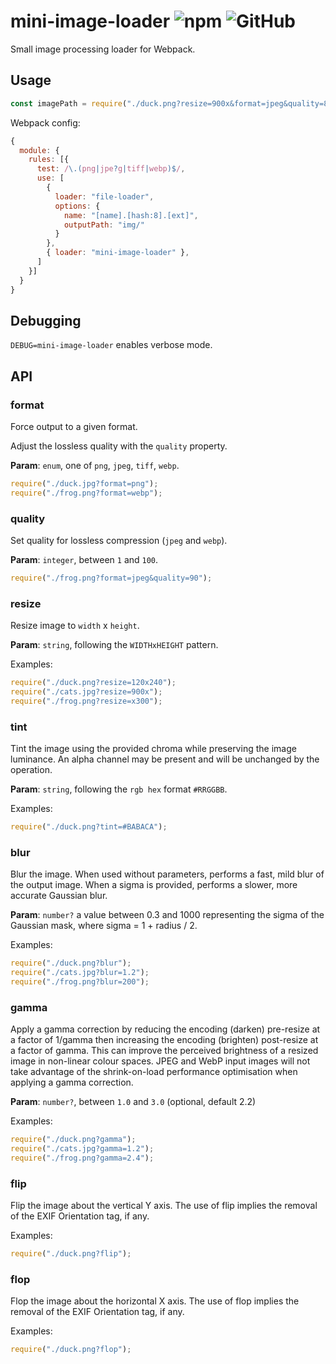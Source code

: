 # mini-image-loader ![npm](https://img.shields.io/npm/v/mini-image-loader.svg?style=flat-square) ![GitHub](https://img.shields.io/github/license/mashape/apistatus.svg?longCache=true&style=flat-square)

Small image processing loader for Webpack.

## Usage

```javascript
const imagePath = require("./duck.png?resize=900x&format=jpeg&quality=80");
```

Webpack config:

```javascript
{
  module: {
    rules: [{
      test: /\.(png|jpe?g|tiff|webp)$/,
      use: [
        {
          loader: "file-loader",
          options: {
            name: "[name].[hash:8].[ext]",
            outputPath: "img/"
          }
        },
        { loader: "mini-image-loader" },
      ]
    }]
  }
}
```

## Debugging

`DEBUG=mini-image-loader` enables verbose mode.

## API

### format

Force output to a given format.

Adjust the lossless quality with the `quality` property.

**Param**: `enum`, one of `png`, `jpeg`, `tiff`, `webp`.

```javascript
require("./duck.jpg?format=png");
require("./frog.png?format=webp");
```

### quality

Set quality for lossless compression (`jpeg` and `webp`).

**Param**: `integer`, between `1` and `100`.

```javascript
require("./frog.png?format=jpeg&quality=90");
```

### resize

Resize image to `width` x `height`.

**Param**: `string`, following the `WIDTHxHEIGHT` pattern.

Examples:

```javascript
require("./duck.png?resize=120x240");
require("./cats.jpg?resize=900x");
require("./frog.png?resize=x300");
```

### tint

Tint the image using the provided chroma while preserving the image luminance. An alpha channel may be present and will be unchanged by the operation.

**Param**: `string`, following the `rgb hex` format `#RRGGBB`.

Examples:

```javascript
require("./duck.png?tint=#BABACA");
```

### blur

Blur the image.
When used without parameters, performs a fast, mild blur of the output image.
When a sigma is provided, performs a slower, more accurate Gaussian blur.

**Param**: `number?` a value between 0.3 and 1000 representing the sigma of the Gaussian mask, where sigma = 1 + radius / 2.

Examples:

```javascript
require("./duck.png?blur");
require("./cats.jpg?blur=1.2");
require("./frog.png?blur=200");
```

### gamma

Apply a gamma correction by reducing the encoding (darken) pre-resize at a factor of 1/gamma then increasing the encoding (brighten) post-resize at a factor of gamma. This can improve the perceived brightness of a resized image in non-linear colour spaces. JPEG and WebP input images will not take advantage of the shrink-on-load performance optimisation when applying a gamma correction.

**Param**: `number?`, between `1.0` and `3.0` (optional, default 2.2)

Examples:

```javascript
require("./duck.png?gamma");
require("./cats.jpg?gamma=1.2");
require("./frog.png?gamma=2.4");
```

### flip

Flip the image about the vertical Y axis.
The use of flip implies the removal of the EXIF Orientation tag, if any.

Examples:

```javascript
require("./duck.png?flip");
```

### flop

Flop the image about the horizontal X axis.
The use of flop implies the removal of the EXIF Orientation tag, if any.

Examples:

```javascript
require("./duck.png?flop");
```
